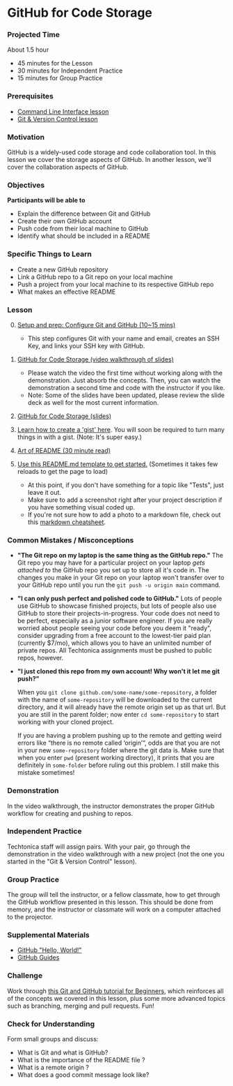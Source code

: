 # GitHub for Code Storage

### Projected Time

About 1.5 hour

- 45 minutes for the Lesson
- 30 minutes for Independent Practice
- 15 minutes for Group Practice

### Prerequisites

- [Command Line Interface lesson](/command-line/command-line-interface.md)
- [Git & Version Control lesson](./git-version-control.md)

### Motivation

GitHub is a widely-used code storage and code collaboration tool. In this lesson we cover the storage aspects of GitHub. In another lesson, we'll cover the collaboration aspects of GitHub.

### Objectives

**Participants will be able to**

- Explain the difference between Git and GitHub
- Create their own GitHub account
- Push code from their local machine to GitHub
- Identify what should be included in a README

### Specific Things to Learn

- Create a new GitHub repository
- Link a GitHub repo to a Git repo on your local machine
- Push a project from your local machine to its respective GitHub repo
- What makes an effective README

### Lesson

0. [Setup and prep: Configure Git and GitHub (10~15 mins)](https://www.theodinproject.com/paths/foundations/courses/foundations/lessons/setting-up-git#step-2-configure-git-and-github)

   - This step configures Git with your name and email, creates an SSH Key, and links your SSH key with GitHub.

1. [GitHub for Code Storage (video walkthrough of slides)](https://drive.google.com/file/d/1GRBWkRUmB2IAtHrs9wXid3HEdAtGsUZo/view?usp=sharing)

   - Please watch the video the first time without working along with the demonstration. Just absorb the concepts. Then, you can watch the demonstration a second time and code with the instructor if you like.
   - Note: Some of the slides have been updated, please review the slide deck as well for the most current information.

1. [GitHub for Code Storage (slides)](https://docs.google.com/presentation/d/1wlhPFx4oq3xWWdPqwf8CP6cmcuo7gaQ0UeOcKocSjp8/edit?usp=sharing)

1. [Learn how to create a 'gist' here](https://help.github.com/en/articles/creating-gists). You will soon be required to turn many things in with a gist. (Note: It's super easy.)

1. [Art of README (30 minute read)](https://github.com/noffle/art-of-readme)

1. [Use this README.md template to get started.](https://gist.github.com/PurpleBooth/109311bb0361f32d87a2) (Sometimes it takes few reloads to get the page to load)
   - At this point, if you don't have something for a topic like "Tests", just leave it out.
   - Make sure to add a screenshot right after your project description if you have something visual coded up.
   - If you're not sure how to add a photo to a markdown file, check out this [markdown cheatsheet](https://github.com/adam-p/markdown-here/wiki/Markdown-Cheatsheet).

### Common Mistakes / Misconceptions

- **"The Git repo on my laptop is the same thing as the GitHub repo."** The Git repo you may have for a particular project on your laptop _gets attached to_ the GitHub repo you set up to store all it's code in. The changes you make in your Git repo on your laptop won't transfer over to your GitHub repo until you run the `git push -u origin main` command.

- **"I can only push perfect and polished code to GitHub."** Lots of people use GitHub to showcase finished projects, but lots of people also use GitHub to store their projects-in-progress. Your code does not need to be perfect, especially as a junior software engineer. If you are really worried about people seeing your code before you deem it "ready", consider upgrading from a free account to the lowest-tier paid plan (currently \$7/mo), which allows you to have an unlimited number of private repos. All Techtonica assignments must be pushed to public repos, however.

- **"I just cloned this repo from my own account! Why won't it let me git push?"**

  When you `git clone github.com/some-name/some-repository`, a folder with the name of `some-repository` will be downloaded to the current directory, and it will already have the remote origin set up as that url. But you are still in the parent folder; now enter `cd some-repository` to start working with your cloned project.

  If you are having a problem pushing up to the remote and getting weird errors like “there is no remote called ‘origin’“, odds are that you are not in your new `some-repository` folder where the git data is. Make sure that when you enter `pwd` (present working directory), it prints that you are definitely in `some-folder` before ruling out this problem. I still make this mistake sometimes!

### Demonstration

In the video walkthrough, the instructor demonstrates the proper GitHub workflow for creating and pushing to repos.

### Independent Practice

Techtonica staff will assign pairs. With your pair, go through the demonstration in the video walkthrough with a new project (not the one you started in the "Git & Version Control" lesson).

### Group Practice

The group will tell the instructor, or a fellow classmate, how to get through the GitHub workflow presented in this lesson. This should be done from memory, and the instructor or classmate will work on a computer attached to the projector.

### Supplemental Materials

- [GitHub "Hello, World!"](https://guides.github.com/activities/hello-world/)
- [GitHub Guides](https://guides.github.com/)

### Challenge

Work through [this Git and GitHub tutorial for Beginners](http://product.hubspot.com/blog/git-and-github-tutorial-for-beginners), which reinforces all of the concepts we covered in this lesson, plus some more advanced topics such as branching, merging and pull requests. Fun!

### Check for Understanding

Form small groups and discuss:

- What is Git and what is GitHub?
- What is the importance of the README file ?
- What is a remote origin ?
- What does a good commit message look like?

